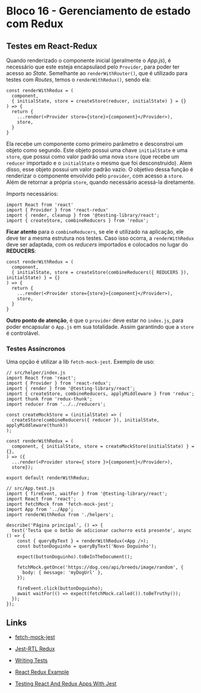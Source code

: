 # Bloco 16 - Gerenciamento de estado com Redux

## Testes em React-Redux

Quando renderizado o componente inicial (geralmente o *App.js*), é necessário que este esteja encapsulaod pelo `Provider`, para poder ter acesso ao *State*.
Semelhante ao `renderWithRouter()`, que é utilizado para testes com *Routes*, temos o `renderWithRedux()`, sendo ela:

```
const renderWithRedux = (
  component,
  { initialState, store = createStore(reducer, initialState) } = {}
) => {
  return {
    ...render(<Provider store={store}>{component}</Provider>),
    store,
  }
}
```

Ela recebe um componente como primeiro parâmetro e desconstroi um objeto como segundo. Este objeto possui uma chave `initialState` e uma `store`, que possui como valor padrão uma nova `store` (que recebe um `reducer` importado e o `initialState` o mesmo que foi desconstruido). Alem disso, esse objeto possui um valor padrão vazio.
O objetivo dessa função é renderizar o componente envolvido pelo `provider`, com acesso a `store`. Além de retornar a própria `store`, quando necessário acessá-la diretamente.

*Imports* necessários:

```
import React from 'react'
import { Provider } from 'react-redux'
import { render, cleanup } from '@testing-library/react';
import { createStore, combineReducers } from 'redux';
```

**Ficar atento** para o `combineReducers`, se ele é utilizado na aplicação, ele deve ter a mesma estrutura nos testes. Caso isso ocorra, a `renderWithRedux` deve ser adaptada, com os *reducers* importados e colocados no lugar do **REDUCERS**:

```
const renderWithRedux = (
  component,
  { initialState, store = createStore(combineReducers({ REDUCERS }), initialState) } = {}
) => {
  return {
    ...render(<Provider store={store}>{component}</Provider>),
    store,
  }
}
```

**Outro ponto de atenção**, é que o `provider` deve estar no `index.js`, para poder encapsular o `App.js` em sua totalidade. Assim garantindo que a `store` é controlável.

### Testes Assíncronos

Uma opção é utilizar a lib `fetch-mock-jest`. Exemplo de uso:

```
// src/helper/index.js
import React from 'react';
import { Provider } from 'react-redux';
import { render } from '@testing-library/react';
import { createStore, combineReducers, applyMiddleware } from 'redux';
import thunk from 'redux-thunk';
import reducer from '../../reducers';

const createMockStore = (initialState) => (
  createStore(combineReducers({ reducer }), initialState, applyMiddleware(thunk))
);

const renderWithRedux = (
  component, { initialState, store = createMockStore(initialState) } = {},
) => ({
  ...render(<Provider store={ store }>{component}</Provider>),
  store});

export default renderWithRedux;
```

```
// src/App.test.js
import { fireEvent, waitFor } from '@testing-library/react';
import React from 'react';
import fetchMock from 'fetch-mock-jest';
import App from '../App';
import renderWithRedux from './helpers';

describe('Página principal', () => {
  test('Testa que o botão de adicionar cachorro está presente', async () => {
    const { queryByText } = renderWithRedux(<App />);
    const buttonDoguinho = queryByText('Novo Doguinho');

    expect(buttonDoguinho).toBeInTheDocument();

    fetchMock.getOnce('https://dog.ceo/api/breeds/image/random', {
      body: { message: 'myDogUrl' },
    });

    fireEvent.click(buttonDoguinho);
    await waitFor(() => expect(fetchMock.called()).toBeTruthy());
  });
});
```

## Links

- [fetch-mock-jest](https://www.npmjs.com/package/fetch-mock-jest)

- [Jest-RTL Redux](https://react-testing-examples.com/jest-rtl/redux/)
- [Writing Tests](https://redux.js.org/recipes/writing-tests)
- [React Redux Example](https://testing-library.com/docs/example-react-redux)
- [Testing React And Redux Apps With Jest](https://scotch.io/tutorials/testing-react-and-redux-apps-with-jest)
